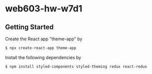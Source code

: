 # web603-hw-w7d1

## Getting Started

Create the React app "theme-app" by 
```bash
$ npx create-react-app theme-app
```

Install the following dependencies by
```bash
$ npm install styled-components styled-theming redux react-redux
```
